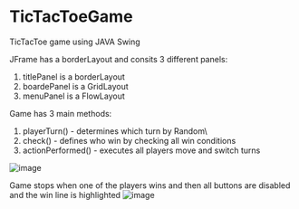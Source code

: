 # TicTacToeGame
TicTacToe game using JAVA Swing

JFrame has a borderLayout and consits 3 different panels:
1. titlePanel is a borderLayout
2. boardePanel is a GridLayout
3. menuPanel is a FlowLayout

Game has 3 main methods:
1. playerTurn() - determines which turn by Random\
2. check() - defines who win by checking all win conditions
3. actionPerformed() - executes all players move and switch turns

![image](https://user-images.githubusercontent.com/82897470/229088292-5d9de6ea-31bb-49d2-ac58-9179a42c97fc.png)

Game stops when one of the players wins and then all buttons are disabled and the win line is highlighted
![image](https://user-images.githubusercontent.com/82897470/229088126-12b63e87-96be-409c-9f60-b17c7c918615.png)

